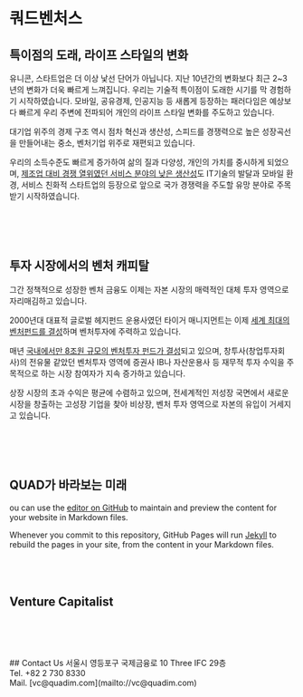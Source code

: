 # 쿼드벤처스

## 특이점의 도래, 라이프 스타일의 변화

유니콘, 스타트업은 더 이상 낯선 단어가 아닙니다.
지난 10년간의 변화보다 최근 2~3년의 변화가 더욱 빠르게 느껴집니다.
우리는 기술적 특이점이 도래한 시기를 막 경험하기 시작하였습니다.
모바일, 공유경제, 인공지능 등 새롭게 등장하는 패러다임은 예상보다 빠르게 우리 주변에 전파되어 개인의 라이프 스타일 변화를 주도하고 있습니다.

대기업 위주의 경제 구조 역시 점차 혁신과 생산성, 스피드를 경쟁력으로 높은 성장곡선을 만들어내는 중소, 벤처기업 위주로 재편되고 있습니다.

우리의 소득수준도 빠르게 증가하여 삶의 질과 다양성, 개인의 가치를 중시하게 되었으며, [제조업 대비 경쟁 열위였던 서비스 분야의 낮은 생산성](https://www.mk.co.kr/news/economy/view/2019/05/351097/)도 IT기술의 발달과 모바일 환경, 서비스 친화적 스타트업의 등장으로 앞으로 국가 경쟁력을 주도할 유망 분야로 주목받기 시작하였습니다.
<br/>
<br/>
<br/>
<br/>
<br/>
## 투자 시장에서의 벤처 캐피탈

그간 정책적으로 성장한 벤처 금융도 이제는 자본 시장의 매력적인 대체 투자 영역으로 자리매김하고 있습니다.

2000년대 대표적 글로벌 헤지펀드 운용사였던 타이거 매니지먼트는 이제 [세계 최대의 벤처펀드를 결성](https://www.mk.co.kr/news/business/view/2018/10/663450/)하며 벤처투자에 주력하고 있습니다. 

매년 [국내에서만 8조원 규모의 벤처투자 펀드가 결성](http://www.kvca.or.kr/Program/board/list.html?a_gb=board&a_cd=15&a_item=0&sm=4_1)되고 있으며, 창투사(창업투자회사)의 전유물 같았던 벤처투자 영역에 증권사 IB나 자산운용사 등 재무적 투자 수익을 주목적으로 하는 시장 참여자가 지속 증가하고 있습니다.

상장 시장의 초과 수익은 평균에 수렴하고 있으며, 전세계적인 저성장 국면에서 새로운 시장을 창출하는 고성장 기업을 찾아 비상장, 벤처 투자 영역으로 자본의 유입이 거세지고 있습니다.<br/>
<br/>
<br/>
<br/>
<br/>
## QUAD가 바라보는 미래

ou can use the [editor on GitHub](https://github.com/quadvc/home/edit/master/index.md) to maintain and preview the content for your website in Markdown files.

Whenever you commit to this repository, GitHub Pages will run [Jekyll](https://jekyllrb.com/) to rebuild the pages in your site, from the content in your Markdown files.
<br/>
<br/>
<br/>
<br/>
## Venture Capitalist
<br>
<br/>
<br/>
<br/>
## Contact Us
서울시 영등포구 국제금융로 10 Three IFC 29층<br/>
Tel. +82 2 730 8330<br/>
Mail. [vc@quadim.com](mailto://vc@quadim.com)<br/>

